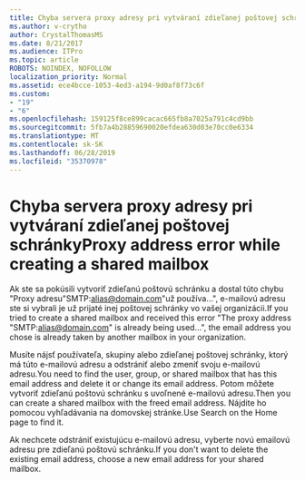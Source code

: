 ```yaml
---
title: Chyba servera proxy adresy pri vytváraní zdieľanej poštovej schránky
ms.author: v-crytho
author: CrystalThomasMS
ms.date: 8/21/2017
ms.audience: ITPro
ms.topic: article
ROBOTS: NOINDEX, NOFOLLOW
localization_priority: Normal
ms.assetid: ece4bcce-1053-4ed3-a194-9d0af8f73c6f
ms.custom:
- "19"
- "6"
ms.openlocfilehash: 159125f8ce899cacac665fb8a7025a791c4cd9bb
ms.sourcegitcommit: 5fb7a4b28859690020efdea630d03e70cc0e6334
ms.translationtype: MT
ms.contentlocale: sk-SK
ms.lasthandoff: 06/28/2019
ms.locfileid: "35370978"
---
```

# <a name="proxy-address-error-while-creating-a-shared-mailbox"></a><span data-ttu-id="465f5-102">Chyba servera proxy adresy pri vytváraní zdieľanej poštovej schránky</span><span class="sxs-lookup"><span data-stu-id="465f5-102">Proxy address error while creating a shared mailbox</span></span>

<span data-ttu-id="465f5-103">Ak ste sa pokúsili vytvoriť zdieľanú poštovú schránku a dostal túto chybu "Proxy adresu"SMTP:alias@domain.com"už používa...", e-mailovú adresu ste si vybrali je už prijaté inej poštovej schránky vo vašej organizácii.</span><span class="sxs-lookup"><span data-stu-id="465f5-103">If you tried to create a shared mailbox and received this error "The proxy address "SMTP:alias@domain.com" is already being used…", the email address you chose is already taken by another mailbox in your organization.</span></span>
  
<span data-ttu-id="465f5-104">Musíte nájsť používateľa, skupiny alebo zdieľanej poštovej schránky, ktorý má túto e-mailovú adresu a odstrániť alebo zmeniť svoju e-mailovú adresu.</span><span class="sxs-lookup"><span data-stu-id="465f5-104">You need to find the user, group, or shared mailbox that has this email address and delete it or change its email address.</span></span> <span data-ttu-id="465f5-105">Potom môžete vytvoriť zdieľanú poštovú schránku s uvoľnené e-mailovú adresu.</span><span class="sxs-lookup"><span data-stu-id="465f5-105">Then you can create a shared mailbox with the freed email address.</span></span> <span data-ttu-id="465f5-106">Nájdite ho pomocou vyhľadávania na domovskej stránke.</span><span class="sxs-lookup"><span data-stu-id="465f5-106">Use Search on the Home page to find it.</span></span>
  
<span data-ttu-id="465f5-107">Ak nechcete odstrániť existujúcu e-mailovú adresu, vyberte novú emailovú adresu pre zdieľanú poštovú schránku.</span><span class="sxs-lookup"><span data-stu-id="465f5-107">If you don't want to delete the existing email address, choose a new email address for your shared mailbox.</span></span>
  